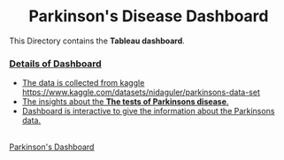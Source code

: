 # <div align="center">Parkinson's Disease Dashboard</div>

This Directory contains the **Tableau dashboard**.

### <u>Details of Dashboard<u>
  
* The data is collected from kaggle https://www.kaggle.com/datasets/nidaguler/parkinsons-data-set
* The insights about the **The tests of Parkinsons disease**.
* Dashboard is interactive to give the information about the Parkinsons data.
  
<a href="https://public.tableau.com/app/profile/sneha.c.j/viz/ParkinsonsDataAnalysing"><br/>Parkinson's Dashboard</a>
